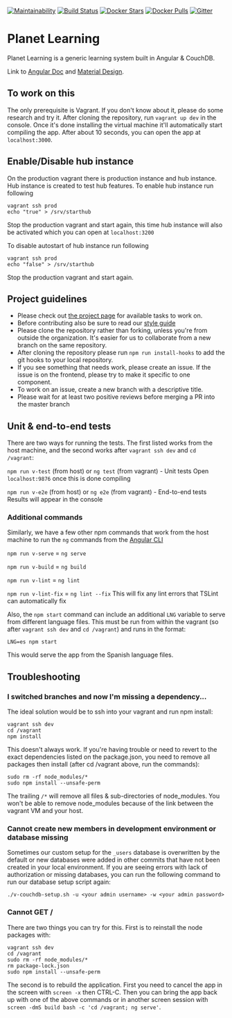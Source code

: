[![Maintainability](https://api.codeclimate.com/v1/badges/028682cc4cd969b05280/maintainability)](https://codeclimate.com/github/open-learning-exchange/planet/maintainability)
[![Build Status](https://travis-ci.org/open-learning-exchange/planet.svg?branch=master)](https://travis-ci.org/open-learning-exchange/planet)
[![Docker Stars](https://img.shields.io/docker/stars/treehouses/planet.svg?maxAge=604800)](https://store.docker.com/community/images/treehouses/planet)
[![Docker Pulls](https://img.shields.io/docker/pulls/treehouses/planet.svg?maxAge=604800)](https://store.docker.com/community/images/treehouses/planet)
[![Gitter](https://badges.gitter.im/Join%20Chat.svg)](https://gitter.im/open-learning-exchange/chat?utm_source=badge&utm_medium=badge&utm_campaign=pr-badge&utm_content=badge)


# **Planet Learning**

Planet Learning is a generic learning system built in Angular & CouchDB.

Link to [Angular Doc](https://angular.io/docs) and [Material Design](https://material.angular.io/).

## To work on this

The only prerequisite is Vagrant. If you don't know about it, please do some research and try it. After cloning the repository, run `vagrant up dev` in the console. Once it's done installing the virtual machine it'll automatically start compiling the app.  After about 10 seconds, you can open the app at `localhost:3000`.

## Enable/Disable hub instance

On the production vagrant there is production instance and hub instance. Hub instance is created to test hub features.
To enable hub instance run following
```
vagrant ssh prod
echo "true" > /srv/starthub
```
Stop the production vagrant and start again, this time hub instance will also be activated which you can open at `localhost:3200`

To disable autostart of hub instance run following
```
vagrant ssh prod
echo "false" > /srv/starthub
```
Stop the production vagrant and start again.

## Project guidelines

* Please check out [the project page](https://waffle.io/ole-vi/planet) for available tasks to work on.
* Before contributing also be sure to read our [style guide](Style-Guide.md)
* Please clone the repository rather than forking, unless you're from outside the organization. It's easier for us to collaborate from a new branch on the same repository.
* After cloning the repository please run `npm run install-hooks` to add the git hooks to your local repository.
* If you see something that needs work, please create an issue.  If the issue is on the frontend, please try to make it specific to one component.
* To work on an issue, create a new branch with a descriptive title.
* Please wait for at least two positive reviews before merging a PR into the master branch


## Unit & end-to-end tests

There are two ways for running the tests.  The first listed works from the host machine, and the second works after `vagrant ssh dev` and `cd /vagrant`:

`npm run v-test` (from host) or `ng test` (from vagrant) - Unit tests
Open `localhost:9876` once this is done compiling

`npm run v-e2e` (from host) or `ng e2e` (from vagrant) - End-to-end tests
Results will appear in the console

### Additional commands

Similarly, we have a few other npm commands that work from the host machine to run the `ng` commands from the [Angular CLI](https://cli.angular.io/)

`npm run v-serve` = `ng serve`

`npm run v-build` = `ng build`

`npm run v-lint` = `ng lint`

`npm run v-lint-fix` = `ng lint --fix` This will fix any lint errors that TSLint can automatically fix

Also, the `npm start` command can include an additional `LNG` variable to serve from different language files.  This must be run from within the vagrant (so after `vagrant ssh dev` and `cd /vagrant`) and runs in the format:

`LNG=es npm start`

This would serve the app from the Spanish language files.

## Troubleshooting

### I switched branches and now I'm missing a dependency...

The ideal solution would be to ssh into your vagrant and run npm install:

```
vagrant ssh dev
cd /vagrant
npm install
```

This doesn't always work.  If you're having trouble or need to revert to the exact dependencies listed on the package.json, you need to remove all packages then install (after cd /vagrant above, run the commands):

```
sudo rm -rf node_modules/*
sudo npm install --unsafe-perm
```

The trailing `/*` will remove all files & sub-directories of node_modules.  You won't be able to remove node_modules because of the link between the vagrant VM and your host.

### Cannot create new members in development environment or database missing

Sometimes our custom setup for the `_users` database is overwritten by the default or new databases were added in other commits that have not been created in your local environment.  If you are seeing errors with lack of authorization or missing databases, you can run the following command to run our database setup script again:

```
./v-couchdb-setup.sh -u <your admin username> -w <your admin password>
```

### Cannot GET /

There are two things you can try for this.  First is to reinstall the node packages with:

```
vagrant ssh dev
cd /vagrant
sudo rm -rf node_modules/*
rm package-lock.json
sudo npm install --unsafe-perm
```

The second is to rebuild the application.  First you need to cancel the app in the screen with `screen -x` then CTRL-C.  Then you can bring the app back up with one of the above commands or in another screen session with `screen -dmS build bash -c 'cd /vagrant; ng serve'`.
